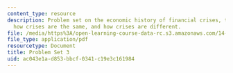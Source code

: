 ```yaml
---
content_type: resource
description: Problem set on the economic history of financial crises, the Great Moderation,
  how crises are the same, and how crises are different.
file: /media/https%3A/open-learning-course-data-rc.s3.amazonaws.com/14-71-economic-history-of-financial-crises-fall-2009/ac043e1ad853bbcf0341c19e3c161984_MIT14_71F09_pset3.pdf
file_type: application/pdf
resourcetype: Document
title: Problem Set 3
uid: ac043e1a-d853-bbcf-0341-c19e3c161984
---
```

